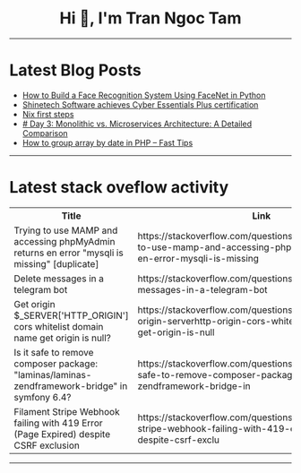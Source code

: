 <h1 align="center">Hi 👋, I'm Tran Ngoc Tam</h1>

---

# Latest Blog Posts 
<!-- BLOG-POST-LIST:START -->
- [How to Build a Face Recognition System Using FaceNet in Python](https://dev.to/abhinowww/how-to-build-a-face-recognition-system-using-facenet-in-python-27kh)
- [Shinetech Software achieves Cyber Essentials Plus certification](https://dev.to/shinetechsoftwareinc/shinetech-software-achieves-cyber-essentials-plus-certification-1fl9)
- [Nix first steps](https://dev.to/alexander_shagov/nix-first-steps-4066)
- [# Day 3: Monolithic vs. Microservices Architecture: A Detailed Comparison](https://dev.to/vikram_kumar_2101/-day-2-monolithic-vs-microservices-architecture-a-detailed-comparison-fkc)
- [How to group array by date in PHP – Fast Tips](https://dev.to/inspector/how-to-group-array-by-date-in-php-fast-tips-4oc0)
<!-- BLOG-POST-LIST:END -->

---

# Latest stack oveflow activity
<table>
  <tr><th>Title</th><th>Link</th></tr>
  <!-- STACKOVERFLOW:START --><tr><td>Trying to use MAMP and accessing phpMyAdmin returns en error &quot;mysqli is missing&quot; [duplicate]</td><td>https://stackoverflow.com/questions/78947800/trying-to-use-mamp-and-accessing-phpmyadmin-returns-en-error-mysqli-is-missing</td></tr><tr><td>Delete messages in a telegram bot</td><td>https://stackoverflow.com/questions/78947703/delete-messages-in-a-telegram-bot</td></tr><tr><td>Get origin $_SERVER[&#39;HTTP_ORIGIN&#39;] cors whitelist domain name get origin is null?</td><td>https://stackoverflow.com/questions/78947613/get-origin-serverhttp-origin-cors-whitelist-domain-name-get-origin-is-null</td></tr><tr><td>Is it safe to remove composer package: &quot;laminas/laminas-zendframework-bridge&quot; in symfony 6.4?</td><td>https://stackoverflow.com/questions/78947593/is-it-safe-to-remove-composer-package-laminas-laminas-zendframework-bridge-in</td></tr><tr><td>Filament Stripe Webhook failing with 419 Error &lpar;Page Expired&rpar; despite CSRF exclusion</td><td>https://stackoverflow.com/questions/78947569/filament-stripe-webhook-failing-with-419-error-page-expired-despite-csrf-exclu</td></tr><!-- STACKOVERFLOW:END -->
</table>

---


